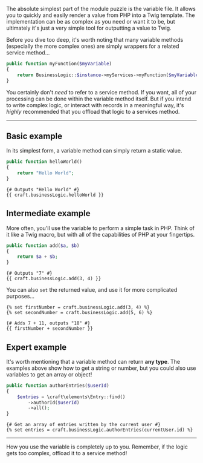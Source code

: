 The absolute simplest part of the module puzzle is the variable file. It allows you to quickly and easily render a value from PHP into a Twig template. The implementation can be as complex as you need or want it to be, but ultimately it's just a very simple tool for outputting a value to Twig.

Before you dive too deep, it's worth noting that many variable methods (especially the more complex ones) are simply wrappers for a related service method...

```php
public function myFunction($myVariable)
{
    return BusinessLogic::$instance->myServices->myFunction($myVariable);
}
```

You certainly don't _need_ to refer to a service method. If you want, all of your processing can be done within the variable method itself. But if you intend to write complex logic, or interact with records in a meaningful way, it's _highly_ recommended that you offload that logic to a services method.

---

## Basic example

In its simplest form, a variable method can simply return a static value.

```php
public function helloWorld()
{
    return "Hello World";
}
```

```twig
{# Outputs "Hello World" #}
{{ craft.businessLogic.helloWorld }}
```

## Intermediate example

More often, you'll use the variable to perform a simple task in PHP. Think of it like a Twig macro, but with all of the capabilities of PHP at your fingertips.

```php
public function add($a, $b)
{
    return $a + $b;
}
```

```twig
{# Outputs "7" #}
{{ craft.businessLogic.add(3, 4) }}
```

You can also `set` the returned value, and use it for more complicated purposes... 

```twig
{% set firstNumber = craft.businessLogic.add(3, 4) %}
{% set secondNumber = craft.businessLogic.add(5, 6) %}

{# Adds 7 + 11, outputs "18" #}
{{ firstNumber + secondNumber }}
```

## Expert example

It's worth mentioning that a variable method can return **any type**. The examples above show how to get a string or number, but you could also use variables to get an array or object!

```php
public function authorEntries($userId)
{
    $entries = \craft\elements\Entry::find()
        ->authorId($userId)
        ->all();
}
```

```twig
{# Get an array of entries written by the current user #}
{% set entries = craft.businessLogic.authorEntries(currentUser.id) %}
```

---

How you use the variable is completely up to you. Remember, if the logic gets too complex, offload it to a service method!
